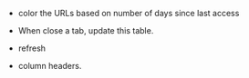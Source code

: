 + color the URLs based on number of days since last access

+ When close a tab, update this table.

+ refresh

+ column headers.
